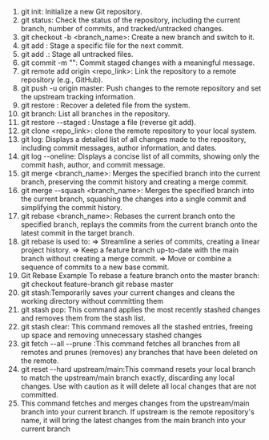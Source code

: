 1. git init: Initialize a new Git repository.
2. git status: Check the status of the repository, including the current branch, number of commits, and tracked/untracked changes.
3. git checkout -b <branch_name>: Create a new branch and switch to it.
4. git add <filename>: Stage a specific file for the next commit.
5. git add .: Stage all untracked files.
6. git commit -m "<message>": Commit staged changes with a meaningful message.
7. git remote add origin <repo_link>: Link the repository to a remote repository (e.g., GitHub).
8. git push -u origin master: Push changes to the remote repository and set the upstream tracking information.
9. git restore <filename>: Recover a deleted file from the system.
10. git branch: List all branches in the repository.
11. git restore --staged <filename>: Unstage a file (reverse git add).
12. git clone <repo_link>: clone the remote repository to your local system.
13. git log: Displays a detailed list of all changes made to the repository, including commit messages, author information, and dates.
14. git log --oneline: Displays a concise list of all commits, showing only the commit hash, author, and commit message.
15. git merge <branch_name>: Merges the specified branch into the current branch, preserving the commit history and creating a merge commit.
16. git merge --squash <branch_name>: Merges the specified branch into the current branch, squashing the changes into a single commit and simplifying the commit history.
17. git rebase <branch_name>: Rebases the current branch onto the specified branch, replays the commits from the current branch onto the latest commit in the target branch.
18. git rebase is used to:
=> Streamline a series of commits, creating a linear project history.
=> Keep a feature branch up-to-date with the main branch without creating a merge commit.
=> Move or combine a sequence of commits to a new base commit.
19. Git Rebase Example
To rebase a feature branch onto the master branch:
git checkout feature-branch
git rebase master
20. git stash:Temporarily saves your current changes and cleans the working directory without committing them
21. git stash pop: This command applies the most recently stashed changes and removes them from the stash list.
22. git stash clear: This command removes all the stashed entries, freeing up space and removing unnecessary stashed changes
23. git fetch --all --prune :This command fetches all branches from all remotes and prunes (removes) any branches that have been deleted on the remote.
24. git reset --hard upstream/main:This command resets your local branch to match the upstream/main branch exactly, discarding any local changes. Use with caution as it will delete all local changes that are not committed.
25. This command fetches and merges changes from the upstream/main branch into your current branch. If upstream is the remote repository's name, it will bring the latest changes from the main branch into your current branch
